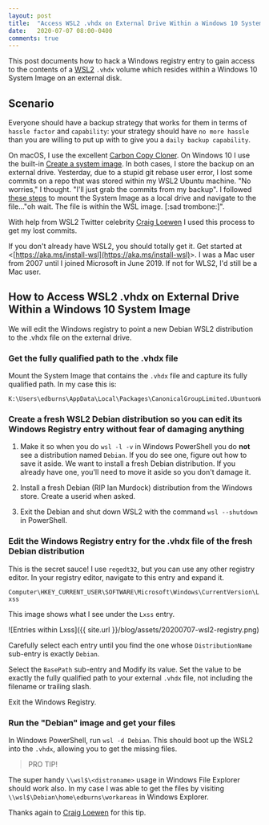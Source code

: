 ```yaml
---
layout: post
title:  "Access WSL2 .vhdx on External Drive Within a Windows 10 System Image"
date:   2020-07-07 08:00-0400
comments: true
---
```


This post documents how to hack a Windows registry entry to gain access
to the contents of a [WSL2](https://aka.ms/install-wsl) `.vhdx` volume
which resides within a Windows 10 System Image on an external disk.

## Scenario

Everyone should have a backup strategy that works for them in terms of
`hassle factor` and `capability`: your strategy should have `no more hassle`
than you are willing to put up with to give you a `daily backup
capability`.

On macOS, I use the excellent [Carbon Copy
Cloner](https://bombich.com/).  On Windows 10 I use the built-in [Create
a system
image](https://www.howtogeek.com/howto/4241/how-to-create-a-system-image-in-windows-7/).
In both cases, I store the backup on an external drive.  Yesterday, due
to a stupid git rebase user error, I lost some commits on a repo that was
stored within my WSL2 Ubuntu machine.  "No worries," I thought.  "I'll
just grab the commits from my backup".  I followed [these
steps](https://www.logicbig.com/how-to/windows/mount-windows-10-backup.html)
to mount the System Image as a local drive and navigate to the
file..."oh wait.  The file is within the WSL image. [:sad trombone:]".

With help from WSL2 Twitter celebrity [Craig
Loewen](https://twitter.com/craigaloewen) I used this process to get my
lost commits.

If you don't already have WSL2, you should totally get it.  Get started at 
&lt;[https://aka.ms/install-wsl](https://aka.ms/install-wsl)&gt;.  I was a Mac
user from 2007 until I joined Microsoft in June 2019.  If not for WLS2,
I'd still be a Mac user.

## How to Access WSL2 .vhdx on External Drive Within a Windows 10 System Image

We will edit the Windows registry to point a new Debian WSL2
distribution to the .vhdx file on the external drive.

### Get the fully qualified path to the .vhdx file

Mount the System Image that contains the `.vhdx` file and capture its
fully qualified path.  In my case this is:

```
K:\Users\edburns\AppData\Local\Packages\CanonicalGroupLimited.UbuntuonWindows_79rhkp1fndgsc\LocalState
```

### Create a fresh WSL2 Debian distribution so you can edit its Windows Registry entry without fear of damaging anything

1. Make it so when you do `wsl -l -v` in Windows PowerShell you do
   **not** see a distribution named `Debian`.  If you do see one, figure
   out how to save it aside.  We want to install a fresh Debian
   distribution.  If you already have one, you'll need to move it aside
   so you don't damage it.

1. Install a fresh Debian (RIP Ian Murdock) distribution from the
   Windows store.  Create a userid when asked.
   
1. Exit the Debian and shut down WSL2 with the command `wsl --shutdown`
   in PowerShell.
   
### Edit the Windows Registry entry for the .vhdx file of the fresh Debian distribution

This is the secret sauce!  I use `regedt32`, but you can use any other
registry editor.  In your registry editor, navigate to this entry and
expand it.

`Computer\HKEY_CURRENT_USER\SOFTWARE\Microsoft\Windows\CurrentVersion\Lxss`

This image shows what I see under the `Lxss` entry.

![Entries within Lxss]({{ site.url }}/blog/assets/20200707-wsl2-registry.png)

Carefully select each entry until you find the one whose
`DistributionName` sub-entry is exactly `Debian`.

Select the `BasePath` sub-entry and Modify its value.  Set the value to
be exactly the fully qualified path to your external `.vhdx` file, not
including the filename or trailing slash.

Exit the Windows Registry.

### Run the "Debian" image and get your files

In Windows PowerShell, run `wsl -d Debian`.  This should boot up the
WSL2 into the `.vhdx`, allowing you to get the missing files.

> PRO TIP!

The super handy `\\wsl$\<distroname>` usage in Windows File Explorer
should work also.  In my case I was able to get the files by visiting
`\\wsl$\Debian\home\edburns\workareas` in Windows Explorer.

Thanks again to [Craig Loewen](https://twitter.com/craigaloewen) for
this tip.
